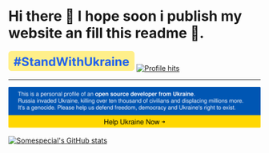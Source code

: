 # Hi there 👋 I hope soon i publish my website an fill this readme 📖.

[![Stand With Ukraine](https://raw.githubusercontent.com/vshymanskyy/StandWithUkraine/main/badges/StandWithUkraine.svg)](https://stand-with-ukraine.pp.ua)
[![Profile hits](https://vc.somespecial.one/somespecialone-profile/badge?label=%F0%9F%8C%9F+profile+hits&color=pink)](https://github.com/somespecialone/views-counter)

---

[![Stand With Ukraine](https://raw.githubusercontent.com/vshymanskyy/StandWithUkraine/main/banner-personal-page.svg)](https://stand-with-ukraine.pp.ua)

[![Somespecial's GitHub stats](https://github-readme-stats.vercel.app/api?username=somespecialone&count_private=true&show_icons=true&theme=radical&bg_color=30,e96443,904e95&title_color=f8d847&hide_title=true&cache_seconds=86400)](https://github.com/somespecialone#)
